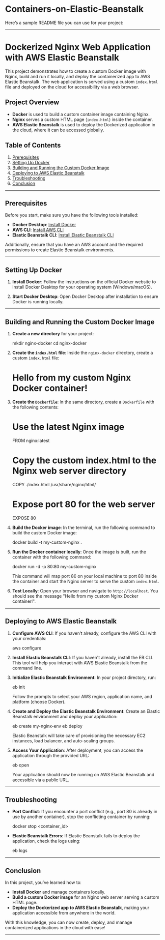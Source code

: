 # Containers-on-Elastic-Beanstalk

Here’s a sample README file you can use for your project:

---

# Dockerized Nginx Web Application with AWS Elastic Beanstalk

This project demonstrates how to create a custom Docker image with Nginx, build and run it locally, and deploy the containerized app to AWS Elastic Beanstalk. The web application is served using a custom `index.html` file and deployed on the cloud for accessibility via a web browser.

## Project Overview

- **Docker** is used to build a custom container image containing Nginx.
- **Nginx** serves a custom HTML page (`index.html`) inside the container.
- **AWS Elastic Beanstalk** is used to deploy the Dockerized application in the cloud, where it can be accessed globally.

## Table of Contents

1. [Prerequisites](#prerequisites)
2. [Setting Up Docker](#setting-up-docker)
3. [Building and Running the Custom Docker Image](#building-and-running-the-custom-docker-image)
4. [Deploying to AWS Elastic Beanstalk](#deploying-to-aws-elastic-beanstalk)
5. [Troubleshooting](#troubleshooting)
6. [Conclusion](#conclusion)

---

## Prerequisites

Before you start, make sure you have the following tools installed:

- **Docker Desktop**: [Install Docker](https://www.docker.com/products/docker-desktop)
- **AWS CLI**: [Install AWS CLI](https://aws.amazon.com/cli/)
- **Elastic Beanstalk CLI**: [Install Elastic Beanstalk CLI](https://docs.aws.amazon.com/elasticbeanstalk/latest/dg/eb-cli3-install.html)

Additionally, ensure that you have an AWS account and the required permissions to create Elastic Beanstalk environments.

---

## Setting Up Docker

1. **Install Docker**:
   Follow the instructions on the official Docker website to install Docker Desktop for your operating system (Windows/macOS).

2. **Start Docker Desktop**:
   Open Docker Desktop after installation to ensure Docker is running locally.

---

## Building and Running the Custom Docker Image

1. **Create a new directory** for your project:

   mkdir nginx-docker
   cd nginx-docker
   

2. **Create the `index.html` file**:
   Inside the `nginx-docker` directory, create a custom `index.html` file:
 
   <!DOCTYPE html>
   <html lang="en">
     <head>
       <meta charset="UTF-8" />
       <meta name="viewport" content="width=device-width, initial-scale=1.0" />
       <title>My Dockerized Nginx App</title>
     </head>
     <body>
       <h1>Hello from my custom Nginx Docker container!</h1>
     </body>
   </html>
   

3. **Create the `Dockerfile`**:
   In the same directory, create a `Dockerfile` with the following contents:
   
   # Use the latest Nginx image
   FROM nginx:latest

   # Copy the custom index.html to the Nginx web server directory
   COPY ./index.html /usr/share/nginx/html/

   # Expose port 80 for the web server
   EXPOSE 80
   

4. **Build the Docker image**:
   In the terminal, run the following command to build the custom Docker image:
   
   docker build -t my-custom-nginx .
   

5. **Run the Docker container locally**:
   Once the image is built, run the container with the following command:
   
   docker run -d -p 80:80 my-custom-nginx
   

   This command will map port 80 on your local machine to port 80 inside the container and start the Nginx server to serve the custom `index.html`.

6. **Test Locally**:
   Open your browser and navigate to `http://localhost`. You should see the message "Hello from my custom Nginx Docker container!".

---

## Deploying to AWS Elastic Beanstalk

1. **Configure AWS CLI**:
   If you haven’t already, configure the AWS CLI with your credentials:
  
   aws configure
   

2. **Install Elastic Beanstalk CLI**:
   If you haven't already, install the EB CLI. This tool will help you interact with AWS Elastic Beanstalk from the command line.

3. **Initialize Elastic Beanstalk Environment**:
   In your project directory, run:
  
   eb init
   
   Follow the prompts to select your AWS region, application name, and platform (choose Docker).

4. **Create and Deploy the Elastic Beanstalk Environment**:
   Create an Elastic Beanstalk environment and deploy your application:
   
   eb create my-nginx-env
   eb deploy
  

   Elastic Beanstalk will take care of provisioning the necessary EC2 instances, load balancer, and auto-scaling groups.

5. **Access Your Application**:
   After deployment, you can access the application through the provided URL:
   
   eb open
   

   Your application should now be running on AWS Elastic Beanstalk and accessible via a public URL.

---

## Troubleshooting

- **Port Conflict**: If you encounter a port conflict (e.g., port 80 is already in use by another container), stop the conflicting container by running:
  
  docker stop <container_id>

- **Elastic Beanstalk Errors**: If Elastic Beanstalk fails to deploy the application, check the logs using:
 
  eb logs

---

## Conclusion

In this project, you’ve learned how to:

- **Install Docker** and manage containers locally.
- **Build a custom Docker image** for an Nginx web server serving a custom HTML page.
- **Deploy the Dockerized app to AWS Elastic Beanstalk**, making your application accessible from anywhere in the world.

With this knowledge, you can now create, deploy, and manage containerized applications in the cloud with ease!

---
